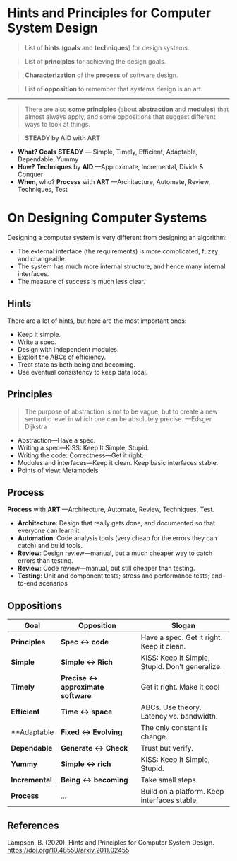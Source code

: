 # Hints and Principles for Computer System Design

> List of **hints** (**goals** and **techniques**) for design systems.

> List of **principles** for achieving the design goals. 

> **Characterization** of the **process** of software design.

> List of **opposition** to remember that systems design is an art.

---

> There are also **some principles** (about **abstraction** and **modules**) that almost always apply, and some oppositions that suggest different ways to look at things.

> **STEADY by AID with ART**

- **What?** **Goals** **STEADY** — Simple, Timely, Efficient, Adaptable, Dependable, Yummy
- **How?** **Techniques** by **AID** —Approximate, Incremental, Divide & Conquer
- **When**, who? **Process** with **ART** —Architecture, Automate, Review, Techniques, Test

# On Designing Computer Systems

Designing a computer system is very different from designing an algorithm:
- The external interface (the requirements) is more complicated, fuzzy and changeable.
- The system has much more internal structure, and hence many internal interfaces.
- The measure of success is much less clear.

## Hints

There are a lot of hints, but here are the most important ones:

- Keep it simple.
- Write a spec.
- Design with independent modules.
- Exploit the ABCs of efficiency.
- Treat state as both being and becoming.
- Use eventual consistency to keep data local.

## Principles

> The purpose of abstraction is not to be vague, but to create a new semantic level in which one can
be absolutely precise. —Edsger Dijkstra

- Abstraction—Have a spec.
- Writing a spec—KISS: Keep It Simple, Stupid.
- Writing the code: Correctness—Get it right.
- Modules and interfaces—Keep it clean. Keep basic interfaces stable.
- Points of view: Metamodels

## Process

**Process** with **ART** —Architecture, Automate, Review, Techniques, Test.

- **Architecture**: Design that really gets done, and documented so that everyone can learn it.
- **Automation**: Code analysis tools (very cheap for the errors they can catch) and build tools.
- **Review**: Design review—manual, but a much cheaper way to catch errors than testing.
- **Review**: Code review—manual, but still cheaper than testing.
- **Testing**: Unit and component tests; stress and performance tests; end-to-end scenarios

## Oppositions

| Goal          | Opposition   | Slogan                                        |
|---------------|--------------|-----------------------------------------------|
| **Principles**| **Spec ↔ code**  | Have a spec. Get it right. Keep it clean.  |
| **Simple**    | **Simple ↔ Rich** | KISS: Keep It Simple, Stupid. Don’t generalize. |
| **Timely**    | **Precise ↔ approximate software** | Get it right. Make it cool |
| **Efficient** |  **Time ↔ space**      | ABCs. Use theory. Latency vs. bandwidth. |
| **Adaptable   |  **Fixed ↔ Evolving**  | The only constant is change. |
| **Dependable**  | **Generate ↔ Check** | Trust but verify. |
| **Yummy**       | **Simple ↔ rich**    | KISS: Keep It Simple, Stupid. |
| **Incremental** | **Being ↔ becoming** | Take small steps. |
| **Process**     | ...                  | Build on a platform. Keep interfaces stable. |

## References

Lampson, B. (2020). Hints and Principles for Computer System Design. https://doi.org/10.48550/arxiv.2011.02455

